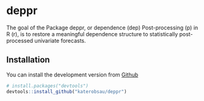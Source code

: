 
<!-- README.md is generated from README.Rmd. Please edit that file -->
# deppr

<!-- badges: start -->
<!-- badges: end -->
The goal of the Package deppr, or dependence (dep) Post-processing (p) in R (r), is to restore a meaningful dependence structure to statistically post-processed univariate forecasts.

## Installation

<!-- You can install the released version of depPPR from [CRAN](https://CRAN.R-project.org) with: -->
<!-- ``` r -->
<!-- install.packages("depPPR") -->
<!-- ``` -->
You can install the development version from [Github](https://github.com/katerobsau/deppr) <!-- And the development version from [GitHub](https://github.com/) with: -->

``` r
# install.packages("devtools")
devtools::install_github("katerobsau/deppr")
```

<!-- ## Example -->
<!-- This is a basic example which shows you how to solve a common problem: -->
<!-- ```{r example} -->
<!-- library(depPPR) -->
<!-- ## basic example code -->
<!-- ``` -->
<!-- What is special about using `README.Rmd` instead of just `README.md`? You can include R chunks like so: -->
<!-- ```{r cars} -->
<!-- summary(cars) -->
<!-- ``` -->
<!-- You'll still need to render `README.Rmd` regularly, to keep `README.md` up-to-date. -->
<!-- You can also embed plots, for example: -->
<!-- ```{r pressure, echo = FALSE} -->
<!-- plot(pressure) -->
<!-- ``` -->
<!-- In that case, don't forget to commit and push the resulting figure files, so they display on GitHub! -->
